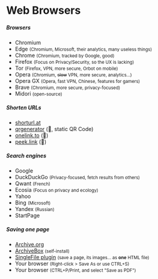 # Web Browsers

<div class="row row-cols-lg-2"><div>

##### Browsers

* Chromium
* Edge <small>(Chromium, Microsoft, their analytics, many useless things)</small>
* Chrome <small>(Chromium, tracked by Google, good)</small>
* Firefox <small>(Focus on Privacy/Security, so the UX is lacking)</small>
* Tor <small>(Firefox, VPN, more secure, Orbot on mobile)</small>
* Opera <small>(Chromium, <s>slow</s> VPN, more secure, analytics...)</small>
* Opera GX <small>(Opera, fast VPN, Chinese, features for gamers)</small>
* Brave <small>(Chromium, more secure, privacy-focused)</small>
* Midori <small>(open-source)</small>

##### Shorten URLs

* [shorturl.at](https://www.shorturl.at/)
* [qrgenerator](https://qrgenerator.org/) (🚀, static QR Code)
* [onelink.to](https://www.onelink.to/) (👻)
* [peek.link](https://peek.link/index.html) (👻)
</div><div>

##### Search engines

* Google
* DuckDuckGo <small>(Privacy-focused, fetch results from others)</small>
* Qwant <small>(French)</small>
* Ecosia <small>(Focus on privacy and ecology)</small>
* Yahoo
* Bing <small>(Microsoft)</small>
* Yandex <small>(Russian)</small>
* StartPage

##### Saving one page

* [Archive.org](https://archive.org/web/)
* [ArchiveBox](https://github.com/ArchiveBox/ArchiveBox) <small>(self-install)</small>
* [SingleFile plugin](https://github.com/gildas-lormeau/SingleFile#install) <small>(save a page, its images... as **one** HTML file)</small>
* Your browser <small>(Right-click > Save As or use CTRL+S)</small>
* Your browser <small>(CTRL+P/Print, and select "Save as PDF")</small>
</div></div>